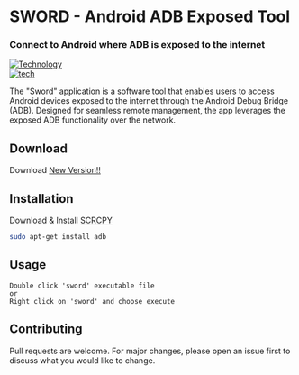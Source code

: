 # SWORD - Android ADB Exposed Tool
### Connect to Android where ADB is exposed to the internet

[![Technology](https://skillicons.dev/icons?i=qt,python,linux&perline=3)](https://github.com/security007/Sword/)
<br>
[![tech](https://img.shields.io/badge/language-Python-blue.svg)](https://github.com/security007/Sword/)

The "Sword" application is a software tool that enables users to access Android devices exposed to the internet through the Android Debug Bridge (ADB). Designed for seamless remote management, the app leverages the exposed ADB functionality over the network.

## Download

Download [New Version!!](https://github.com/security007/Sword/releases/)

## Installation

Download & Install [SCRCPY](https://github.com/Genymobile/scrcpy)
```bash
sudo apt-get install adb
```

## Usage

```
Double click 'sword' executable file
or
Right click on 'sword' and choose execute
```

## Contributing

Pull requests are welcome. For major changes, please open an issue first
to discuss what you would like to change.

